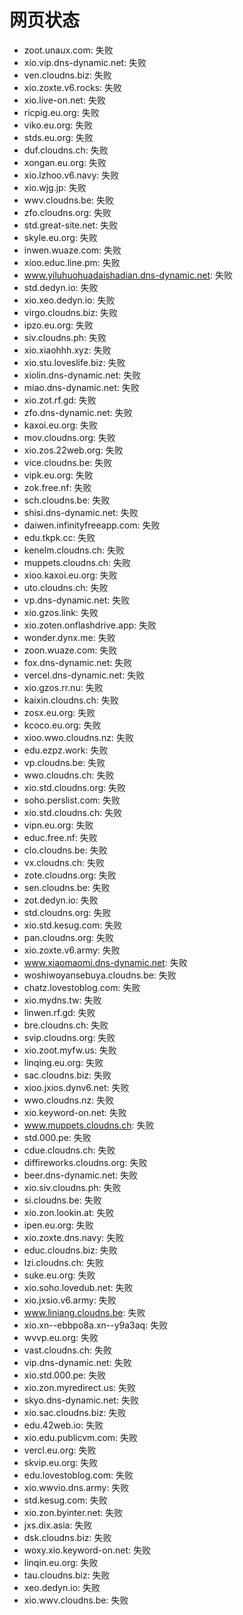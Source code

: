 # 网页状态
- zoot.unaux.com: 失败
- xio.vip.dns-dynamic.net: 失败
- ven.cloudns.biz: 失败
- xio.zoxte.v6.rocks: 失败
- xio.live-on.net: 失败
- ricpig.eu.org: 失败
- viko.eu.org: 失败
- stds.eu.org: 失败
- duf.cloudns.ch: 失败
- xongan.eu.org: 失败
- xio.lzhoo.v6.navy: 失败
- xio.wjg.jp: 失败
- wwv.cloudns.be: 失败
- zfo.cloudns.org: 失败
- std.great-site.net: 失败
- skyle.eu.org: 失败
- inwen.wuaze.com: 失败
- xioo.educ.line.pm: 失败
- www.yiluhuohuadaishadian.dns-dynamic.net: 失败
- std.dedyn.io: 失败
- xio.xeo.dedyn.io: 失败
- virgo.cloudns.biz: 失败
- ipzo.eu.org: 失败
- siv.cloudns.ph: 失败
- xio.xiaohhh.xyz: 失败
- xio.stu.loveslife.biz: 失败
- xiolin.dns-dynamic.net: 失败
- miao.dns-dynamic.net: 失败
- xio.zot.rf.gd: 失败
- zfo.dns-dynamic.net: 失败
- kaxoi.eu.org: 失败
- mov.cloudns.org: 失败
- xio.zos.22web.org: 失败
- vice.cloudns.be: 失败
- vipk.eu.org: 失败
- zok.free.nf: 失败
- sch.cloudns.be: 失败
- shisi.dns-dynamic.net: 失败
- daiwen.infinityfreeapp.com: 失败
- edu.tkpk.cc: 失败
- kenelm.cloudns.ch: 失败
- muppets.cloudns.ch: 失败
- xioo.kaxoi.eu.org: 失败
- uto.cloudns.ch: 失败
- vp.dns-dynamic.net: 失败
- xio.gzos.link: 失败
- xio.zoten.onflashdrive.app: 失败
- wonder.dynx.me: 失败
- zoon.wuaze.com: 失败
- fox.dns-dynamic.net: 失败
- vercel.dns-dynamic.net: 失败
- xio.gzos.rr.nu: 失败
- kaixin.cloudns.ch: 失败
- zosx.eu.org: 失败
- kcoco.eu.org: 失败
- xioo.wwo.cloudns.nz: 失败
- edu.ezpz.work: 失败
- vp.cloudns.be: 失败
- wwo.cloudns.ch: 失败
- xio.std.cloudns.org: 失败
- soho.perslist.com: 失败
- xio.std.cloudns.ch: 失败
- vipn.eu.org: 失败
- educ.free.nf: 失败
- clo.cloudns.be: 失败
- vx.cloudns.ch: 失败
- zote.cloudns.org: 失败
- sen.cloudns.be: 失败
- zot.dedyn.io: 失败
- std.cloudns.org: 失败
- xio.std.kesug.com: 失败
- pan.cloudns.org: 失败
- xio.zoxte.v6.army: 失败
- www.xiaomaomi.dns-dynamic.net: 失败
- woshiwoyansebuya.cloudns.be: 失败
- chatz.lovestoblog.com: 失败
- xio.mydns.tw: 失败
- linwen.rf.gd: 失败
- bre.cloudns.ch: 失败
- svip.cloudns.org: 失败
- xio.zoot.myfw.us: 失败
- linqing.eu.org: 失败
- sac.cloudns.biz: 失败
- xioo.jxios.dynv6.net: 失败
- wwo.cloudns.nz: 失败
- xio.keyword-on.net: 失败
- www.muppets.cloudns.ch: 失败
- std.000.pe: 失败
- cdue.cloudns.ch: 失败
- diffireworks.cloudns.org: 失败
- beer.dns-dynamic.net: 失败
- xio.siv.cloudns.ph: 失败
- si.cloudns.be: 失败
- xio.zon.lookin.at: 失败
- ipen.eu.org: 失败
- xio.zoxte.dns.navy: 失败
- educ.cloudns.biz: 失败
- lzi.cloudns.ch: 失败
- suke.eu.org: 失败
- xio.soho.lovedub.net: 失败
- xio.jxsio.v6.army: 失败
- www.liniang.cloudns.be: 失败
- xio.xn--ebbpo8a.xn--y9a3aq: 失败
- wvvp.eu.org: 失败
- vast.cloudns.ch: 失败
- vip.dns-dynamic.net: 失败
- xio.std.000.pe: 失败
- xio.zon.myredirect.us: 失败
- skyo.dns-dynamic.net: 失败
- xio.sac.cloudns.biz: 失败
- edu.42web.io: 失败
- xio.edu.publicvm.com: 失败
- vercl.eu.org: 失败
- skvip.eu.org: 失败
- edu.lovestoblog.com: 失败
- xio.wwvio.dns.army: 失败
- std.kesug.com: 失败
- xio.zon.byinter.net: 失败
- jxs.dix.asia: 失败
- dsk.cloudns.biz: 失败
- woxy.xio.keyword-on.net: 失败
- linqin.eu.org: 失败
- tau.cloudns.biz: 失败
- xeo.dedyn.io: 失败
- xio.wwv.cloudns.be: 失败
